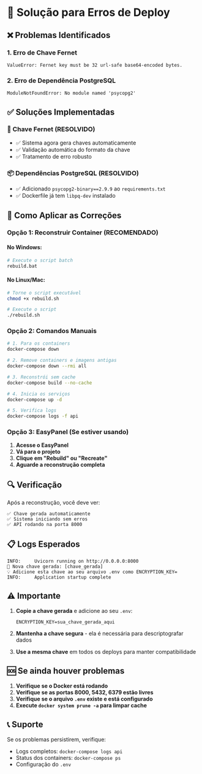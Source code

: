 # 🔧 Solução para Erros de Deploy

## ❌ Problemas Identificados

### 1. Erro de Chave Fernet
```
ValueError: Fernet key must be 32 url-safe base64-encoded bytes.
```

### 2. Erro de Dependência PostgreSQL
```
ModuleNotFoundError: No module named 'psycopg2'
```

## ✅ Soluções Implementadas

### 🔑 Chave Fernet (RESOLVIDO)
- ✅ Sistema agora gera chaves automaticamente
- ✅ Validação automática do formato da chave
- ✅ Tratamento de erro robusto

### 📦 Dependências PostgreSQL (RESOLVIDO)
- ✅ Adicionado `psycopg2-binary==2.9.9` ao `requirements.txt`
- ✅ Dockerfile já tem `libpq-dev` instalado

## 🚀 Como Aplicar as Correções

### Opção 1: Reconstruir Container (RECOMENDADO)

#### No Windows:
```bash
# Execute o script batch
rebuild.bat
```

#### No Linux/Mac:
```bash
# Torne o script executável
chmod +x rebuild.sh

# Execute o script
./rebuild.sh
```

### Opção 2: Comandos Manuais

```bash
# 1. Para os containers
docker-compose down

# 2. Remove containers e imagens antigas
docker-compose down --rmi all

# 3. Reconstrói sem cache
docker-compose build --no-cache

# 4. Inicia os serviços
docker-compose up -d

# 5. Verifica logs
docker-compose logs -f api
```

### Opção 3: EasyPanel (Se estiver usando)

1. **Acesse o EasyPanel**
2. **Vá para o projeto**
3. **Clique em "Rebuild" ou "Recreate"**
4. **Aguarde a reconstrução completa**

## 🔍 Verificação

Após a reconstrução, você deve ver:

```
✅ Chave gerada automaticamente
✅ Sistema iniciando sem erros
✅ API rodando na porta 8000
```

## 📋 Logs Esperados

```
INFO:     Uvicorn running on http://0.0.0.0:8000
🔑 Nova chave gerada: [chave_gerada]
💡 Adicione esta chave ao seu arquivo .env como ENCRYPTION_KEY=
INFO:     Application startup complete
```

## ⚠️ Importante

1. **Copie a chave gerada** e adicione ao seu `.env`:
   ```
   ENCRYPTION_KEY=sua_chave_gerada_aqui
   ```

2. **Mantenha a chave segura** - ela é necessária para descriptografar dados

3. **Use a mesma chave** em todos os deploys para manter compatibilidade

## 🆘 Se ainda houver problemas

1. **Verifique se o Docker está rodando**
2. **Verifique se as portas 8000, 5432, 6379 estão livres**
3. **Verifique se o arquivo `.env` existe e está configurado**
4. **Execute `docker system prune -a` para limpar cache**

## 📞 Suporte

Se os problemas persistirem, verifique:
- Logs completos: `docker-compose logs api`
- Status dos containers: `docker-compose ps`
- Configuração do `.env` 